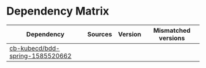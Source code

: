 # Dependency Matrix

Dependency | Sources | Version | Mismatched versions
---------- | ------- | ------- | -------------------
[cb-kubecd/bdd-spring-1585520662](https://github.com/cb-kubecd/bdd-spring-1585520662.git) |  | []() | 
